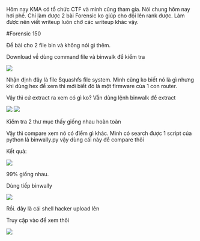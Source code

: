 ﻿
Hôm nay KMA có tổ chức CTF và mình cũng tham gia. Nói chung hôm nay hơi phế. Chỉ làm được 2 bài Forensic ko giúp cho đội lên rank được. Làm được nên viết writeup luôn chờ các writeup khác vậy.

#Forensic 150

Đề bài cho 2 file bin và không nói gì thêm. 

Download về dùng command file và binwalk để kiểm tra

<img src="http://i.imgur.com/I02s7gE.png">

Nhận định đây là file Squashfs file system. Mình cũng ko biết nó là gì nhưng khi dùng hex để xem thì mới biết đó là một firmware của 1 con router.

Vậy thì cứ extract ra xem có gì ko? Vẫn dùng lệnh binwalk để extract

<img src="http://i.imgur.com/LT68lPg.png">

<img src="http://i.imgur.com/gLzrj25.png">

Kiểm tra 2 thư mục thấy giống nhau hoàn toàn

Vậy thì compare xem nó có điểm gì khác. Mình có search được 1 script của python là binwally.py vậy dùng cái này để compare thôi

Kết quả:

<img src="http://i.imgur.com/MMIEjT7.png">

99% giống nhau.

Dùng tiếp binwally

<img src="http://i.imgur.com/T5xb2M5.png">

Rồi. đây là cái shell hacker upload lên


Truy cập vào để xem thôi

<img src="http://i.imgur.com/ihXMRXS.png">


